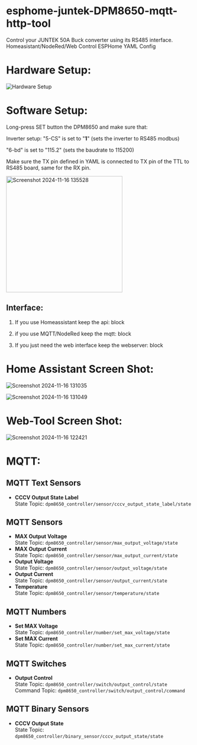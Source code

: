 # esphome-juntek-DPM8650-mqtt-http-tool
 Control your JUNTEK 50A Buck converter using its RS485 interface. Homeasistant/NodeRed/Web Control  ESPHome YAML Config

# Hardware Setup:

![Hardware Setup](https://github.com/user-attachments/assets/4ec21d7a-58c2-4e0e-ba94-ae161a18d58e)


# Software Setup:
Long-press SET button the DPM8650 and make sure that:

Inverter setup:
"5-CS" is set to "__1__"  (sets the inverter to RS485 modbus)

"6-bd" is set to "115.2"  (sets the baudrate to 115200)

Make sure the TX pin defined in YAML is connected to TX pin of the TTL to RS485 board, same for the RX pin. 

<img width="314" alt="Screenshot 2024-11-16 135528" src="https://github.com/user-attachments/assets/d9023c15-6558-4439-a2d4-f81ea47c9c6a">

## Interface: 
1) If you use Homeassistant keep the api: block


2) if you use MQTT/NodeRed keep the mqtt: block


3)  If you just need the web interface keep the webserver: block


# Home Assistant Screen Shot:

![Screenshot 2024-11-16 131035](https://github.com/user-attachments/assets/b4653e18-b158-4e96-b338-9c1baadd233c)

![Screenshot 2024-11-16 131049](https://github.com/user-attachments/assets/e3875b73-5015-4242-b751-a7b257a10a61)




# Web-Tool Screen Shot:

![Screenshot 2024-11-16 122421](https://github.com/user-attachments/assets/ed2d3045-e1a3-45d1-9db0-80c54820f2ea)


# MQTT:

## MQTT Text Sensors
- **CCCV Output State Label**  
  State Topic: `dpm8650_controller/sensor/cccv_output_state_label/state`

## MQTT Sensors
- **MAX Output Voltage**  
  State Topic: `dpm8650_controller/sensor/max_output_voltage/state`
- **MAX Output Current**  
  State Topic: `dpm8650_controller/sensor/max_output_current/state`
- **Output Voltage**  
  State Topic: `dpm8650_controller/sensor/output_voltage/state`
- **Output Current**  
  State Topic: `dpm8650_controller/sensor/output_current/state`
- **Temperature**  
  State Topic: `dpm8650_controller/sensor/temperature/state`

## MQTT Numbers
- **Set MAX Voltage**  
  State Topic: `dpm8650_controller/number/set_max_voltage/state`
- **Set MAX Current**  
  State Topic: `dpm8650_controller/number/set_max_current/state`

## MQTT Switches
- **Output Control**  
  State Topic: `dpm8650_controller/switch/output_control/state`  
  Command Topic: `dpm8650_controller/switch/output_control/command`

## MQTT Binary Sensors
- **CCCV Output State**  
  State Topic: `dpm8650_controller/binary_sensor/cccv_output_state/state`
